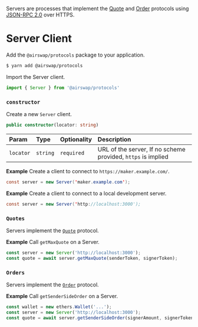 Servers are processes that implement the [Quote](../apis/quote.md) and [Order](../apis/order.md) protocols using [JSON-RPC 2.0](http://www.jsonrpc.org/specification) over HTTPS.

# Server Client

Add the `@airswap/protocols` package to your application.

```bash
$ yarn add @airswap/protocols
```

Import the Server client.

```TypeScript
import { Server } from '@airswap/protocols'
```

### `constructor`

Create a new `Server` client.

```TypeScript
public constructor(locator: string)
```

| Param     | Type     | Optionality | Description                                                  |
| :-------- | :------- | :---------- | :----------------------------------------------------------- |
| `locator` | `string` | `required`  | URL of the server, If no scheme provided, `https` is implied |

**Example**
Create a client to connect to `https://maker.example.com/`.

```java
const server = new Server('maker.example.com');
```

**Example**
Create a client to connect to a local development server.

```java
const server = new Server('http://localhost:3000');
```

### `Quotes`

Servers implement the [`Quote`](../apis/quote.md) protocol.

**Example**
Call `getMaxQuote` on a Server.

```TypeScript
const server = new Server('http://localhost:3000');
const quote = await server.getMaxQuote(senderToken, signerToken);
```

### `Orders`

Servers implement the [`Order`](../apis/order.md) protocol.

**Example**
Call `getSenderSideOrder` on a Server.

```TypeScript
const wallet = new ethers.Wallet('...');
const server = new Server('http://localhost:3000');
const quote = await server.getSenderSideOrder(signerAmount, signerToken, senderToken, wallet.address);
```
